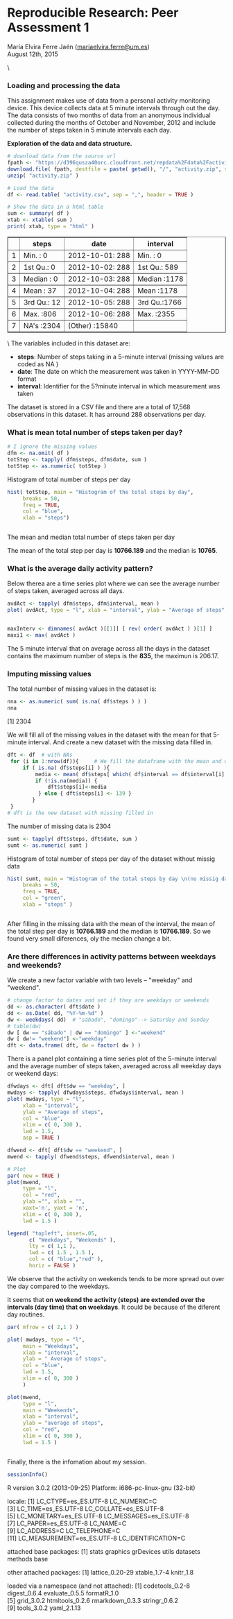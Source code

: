 # Reproducible Research: Peer Assessment 1
María Elvira Ferre Jaén (mariaelvira.ferre@um.es)  
August 12th, 2015   



\ 

### Loading and processing the data

This assignment makes use of data from a personal activity monitoring device. This device collects data at 5 minute intervals through out the day. The data consists of two months of data from an anonymous individual collected during the months of October and November, 2012 and include the number of steps taken in 5 minute intervals each day.

__Exploration of the data and data structure.__  


```r
# download data from the source url
fpath <- "https://d396qusza40orc.cloudfront.net/repdata%2Fdata%2Factivity.zip"
download.file( fpath, destfile = paste( getwd(), "/", "activity.zip", sep = "" ), method = "wget" )           
unzip( "activity.zip" )

# Load the data
df <- read.table( "activity.csv", sep = ",", header = TRUE )

# Show the data in a html table 
sum <- summary( df )
xtab <- xtable( sum )
print( xtab, type = "html" )
```

<!-- html table generated in R 3.0.2 by xtable 1.7-4 package -->
<!-- Wed Aug 12 20:33:02 2015 -->
<table border=1>
<tr> <th>  </th> <th>     steps </th> <th>         date </th> <th>    interval </th>  </tr>
  <tr> <td align="right"> 1 </td> <td> Min.   :  0   </td> <td> 2012-10-01:  288   </td> <td> Min.   :   0   </td> </tr>
  <tr> <td align="right"> 2 </td> <td> 1st Qu.:  0   </td> <td> 2012-10-02:  288   </td> <td> 1st Qu.: 589   </td> </tr>
  <tr> <td align="right"> 3 </td> <td> Median :  0   </td> <td> 2012-10-03:  288   </td> <td> Median :1178   </td> </tr>
  <tr> <td align="right"> 4 </td> <td> Mean   : 37   </td> <td> 2012-10-04:  288   </td> <td> Mean   :1178   </td> </tr>
  <tr> <td align="right"> 5 </td> <td> 3rd Qu.: 12   </td> <td> 2012-10-05:  288   </td> <td> 3rd Qu.:1766   </td> </tr>
  <tr> <td align="right"> 6 </td> <td> Max.   :806   </td> <td> 2012-10-06:  288   </td> <td> Max.   :2355   </td> </tr>
  <tr> <td align="right"> 7 </td> <td> NA's   :2304   </td> <td> (Other)   :15840   </td> <td>  </td> </tr>
   </table>


\ 
The variables included in this dataset are:

* __steps__: Number of steps taking in a 5-minute interval (missing values are coded as  NA )
* __date__: The date on which the measurement was taken in YYYY-MM-DD format
* __interval__: Identifier for the 5?minute interval in which measurement was taken

The dataset is stored in a CSV file and there are a total of 17,568 observations in this dataset. It has arround 288 observations per day.

### What is mean total number of steps taken per day?


```r
# I ignore the missing values
dfm <- na.omit( df )
totStep <- tapply( dfm$steps, dfm$date, sum )
totStep <- as.numeric( totStep )
```

Histogram of total number of steps per day


```r
hist( totStep, main = "Histogram of the total steps by day",
     breaks = 50,
     freq = TRUE,
     col = "blue",
     xlab = "steps")
```

<img src="./PA1_template_files/figure-html/hist-stepByDay-1.png" title="" alt="" style="display: block; margin: auto;" />

The mean and median total number of steps taken per day



The mean of the total step per day is **10766.189** and the median is **10765**.

### What is the average daily activity pattern?

Below therea are a time series plot where we can see the average number of steps taken, averaged across all days.


```r
avdAct <- tapply( dfm$steps, dfm$interval, mean )
plot( avdAct, type = "l", xlab = "interval", ylab = "Average of steps", col ="purple" )
```

<img src="./PA1_template_files/figure-html/timeserie1-1.png" title="" alt="" style="display: block; margin: auto;" />


```r
maxInterv <- dimnames( avdAct )[[1]] [ rev( order( avdAct ) )[1] ]
maxi1 <- max( avdAct )
```

The 5 minute interval that on average across all the days in the dataset  contains the maximum number of steps is the **835**, the maximun is 206.17.

### Imputing missing values

The total number of missing values in the dataset is:


```r
nna <- as.numeric( sum( is.na( df$steps ) ) )
nna
```

[1] 2304


We will fill all of the missing values in the dataset with the mean for that 5-minute interval. And create a new dataset with the missing data filled in.   


```r
dft <- df  # with NAs
 for (i in 1:nrow(df)){     # We fill the dataframe with the mean and we create 'dft' 
     if ( is.na( df$steps[i] ) ){
         media <- mean( df$steps[ which( df$interval == df$interval[i] ) ], na.rm = TRUE )
         if (!is.na(media)) {
             dft$steps[i]<-media
          } else { dft$steps[i] <- 139 }         
        }     
 }
# dft is the new dataset with missing filled in
```

The number of missing data is 2304


```r
sumt <- tapply( dft$steps, dft$date, sum )
sumt <- as.numeric( sumt )
```

Histogram of total number of steps per day of the dataset without missig data


```r
hist( sumt, main = "Histogram of the total steps by day \n(no missig data)",
     breaks = 50,
     freq = TRUE,
     col = "green",
     xlab = "steps" )
```

<img src="./PA1_template_files/figure-html/hist-totalStepDay-1.png" title="" alt="" style="display: block; margin: auto;" />





After filling in the missing data with the mean of the interval, the mean of the total step per day is **10766.189** and the median is **10766.189**.   So we found very small diferences, oly the median change a bit.

### Are there differences in activity patterns between weekdays and weekends?

We create a new factor variable with two levels – "weekday" and "weekend".


```r
# change factor to dates and set if they are weekdays or weekends
dd <- as.character( dft$date )
dd <- as.Date( dd, "%Y-%m-%d" )
dw <- weekdays( dd)  # "sábado", "domingo"--> Saturday and Sunday
# table(dw)
dw [ dw == "sábado" | dw == "domingo" ] <-"weekend"
dw [ dw!= "weekend"] <-"weekday"
dft <- data.frame( dft, dw = factor( dw ) )
```


There is a panel plot containing a time series plot of the 5-minute interval and the average number of steps taken, averaged across all weekday days or weekend days:


```r
dfwdays <- dft[ dft$dw == "weekday", ] 
mwdays <- tapply( dfwdays$steps, dfwdays$interval, mean )
plot( mwdays, type = "l",
     xlab = "interval",
     ylab = "Average of steps",
     col = "blue",
     xlim = c( 0, 300 ),
     lwd = 1.5,
     asp = TRUE )

dfwend <- dft[ dft$dw == "weekend", ]
mwend <- tapply( dfwend$steps, dfwend$interval, mean )

# Plot
par( new = TRUE )
plot(mwend,
     type = "l",
     col = "red", 
     ylab ="", xlab = "",
     xaxt='n', yaxt = 'n',
     xlim = c( 0, 300 ),
     lwd = 1.5 )

legend( "topleft", inset=.05,
       c( "Weekdays", "Weekends" ),
       lty = c( 1,1 ),
       lwd = c( 1.5 , 1.5 ),
       col = c( "blue","red" ),
       horiz = FALSE )
```

<img src="./PA1_template_files/figure-html/activ-wday&wend-1.png" title="" alt="" style="display: block; margin: auto;" />
We observe that the activity on weekends tends to be more spread out over the day compared to the weekdays.

It seems that **on weekend the activity (steps) are extended over the intervals (day time) that on weekdays**. It could be because of the diferent day routines.


```r
par( mfrow = c( 2,1 ) )

plot( mwdays, type = "l",
     main = "Weekdays",
     xlab = "interval",
     ylab = " Average of steps",
     col = "blue",
     lwd = 1.5,
     xlim = c( 0, 300 )
     )

plot(mwend,
     type = "l",
     main = "Weekends",
     xlab = "interval",
     ylab = "average of steps",
     col = "red",
     xlim = c( 0, 300 ),
     lwd = 1.5 )
```

<img src="./PA1_template_files/figure-html/activ-wday&wend2-1.png" title="" alt="" style="display: block; margin: auto;" />

Finally, there is the infomation about my session.

```r
sessionInfo()
```

R version 3.0.2 (2013-09-25)
Platform: i686-pc-linux-gnu (32-bit)

locale:
 [1] LC_CTYPE=es_ES.UTF-8       LC_NUMERIC=C              
 [3] LC_TIME=es_ES.UTF-8        LC_COLLATE=es_ES.UTF-8    
 [5] LC_MONETARY=es_ES.UTF-8    LC_MESSAGES=es_ES.UTF-8   
 [7] LC_PAPER=es_ES.UTF-8       LC_NAME=C                 
 [9] LC_ADDRESS=C               LC_TELEPHONE=C            
[11] LC_MEASUREMENT=es_ES.UTF-8 LC_IDENTIFICATION=C       

attached base packages:
[1] stats     graphics  grDevices utils     datasets  methods   base     

other attached packages:
[1] lattice_0.20-29 xtable_1.7-4    knitr_1.8      

loaded via a namespace (and not attached):
 [1] codetools_0.2-8 digest_0.6.4    evaluate_0.5.5  formatR_1.0    
 [5] grid_3.0.2      htmltools_0.2.6 rmarkdown_0.3.3 stringr_0.6.2  
 [9] tools_3.0.2     yaml_2.1.13    

















